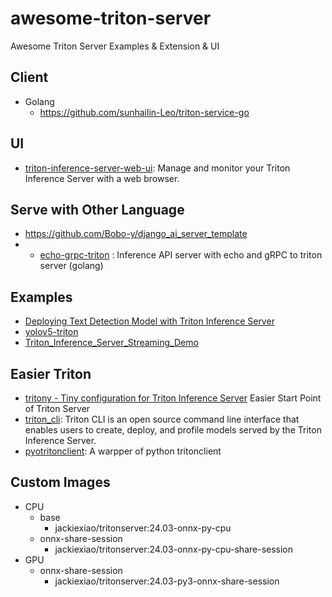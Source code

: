 # awesome-triton-server
Awesome Triton Server Examples &amp; Extension &amp; UI

## Client
- Golang
  - https://github.com/sunhailin-Leo/triton-service-go

## UI
- [triton-inference-server-web-ui](https://github.com/duydvu/triton-inference-server-web-ui): Manage and monitor your Triton Inference Server with a web browser. 

## Serve with Other Language
- https://github.com/Bobo-y/django_ai_server_template
- - [echo-grpc-triton](https://github.com/Curt-Park/echo-grpc-triton) : Inference API server with echo and gRPC to triton server (golang)

## Examples
- [Deploying Text Detection Model with Triton Inference Server](https://github.com/protonx-mles-03/minh-triton-server)
- [yolov5-triton](https://github.com/MACNICA-CLAVIS-NV/yolov5-triton)
- [Triton_Inference_Server_Streaming_Demo](https://github.com/AI796/Triton_Inference_Server_Streaming_Demo)

## Easier Triton
- [tritony - Tiny configuration for Triton Inference Server](https://github.com/rtzr/tritony) Easier Start Point of Triton Server
- [triton_cli](https://github.com/triton-inference-server/triton_cli): Triton CLI is an open source command line interface that enables users to create, deploy, and profile models served by the Triton Inference Server.
- [pyotritonclient](https://github.com/oeway/pyotritonclient): A warpper of python tritonclient

## Custom Images
- CPU
  - base
    - jackiexiao/tritonserver:24.03-onnx-py-cpu
  - onnx-share-session
    - jackiexiao/tritonserver:24.03-onnx-py-cpu-share-session
- GPU
  - onnx-share-session
    - jackiexiao/tritonserver:24.03-py3-onnx-share-session

